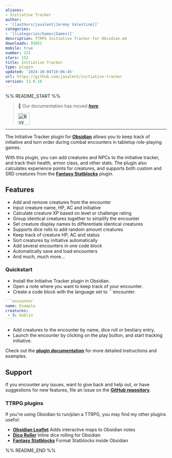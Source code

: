 ```yaml
---
aliases:
- Initiative Tracker
author:
- '[[authors/javalent|Jeremy Valentine]]'
categories:
- '[[categories/Games|Games]]'
description: TTRPG Initiative Tracker for Obsidian.md
downloads: 93851
mobile: true
number: 221
stars: 152
title: Initiative Tracker
type: plugin
updated: '2024-10-04T10:06:45'
url: https://github.com/javalent/initiative-tracker
version: 13.0.16
---
```


%% README_START %%

> 🥇 Our documentation has moved ***[here](https://plugins.javalent.com/it)***.
>
> <a href='https://www.buymeacoffee.com/valentine195' target='_blank'><img height='36' style='border:0px;height:36px;' src='https://storage.ko-fi.com/cdn/kofi3.png?v=3' border='0' alt='Buy Me a Coffee at ko-fi.com' /></a>
---

The Initiative Tracker plugin for **[Obsidian](https://obsidian.md)** allows you to keep track of initiative and turn order during combat encounters in tabletop role-playing games.

With this plugin, you can add creatures and NPCs to the initiative tracker, and track their health, armor class, and other stats. The plugin also calculates experience points for creatures, and supports both custom and SRD creatures from the **[Fantasy Statblocks](https://github.com/javalent/fantasy-statblocks)** plugin.

## Features
- Add and remove creatures from the encounter
- Input creature name, HP, AC and initiative
- Calculate creature XP based on level or challenge rating
- Group identical creatures together to simplify the encounter
- Set creature display names to differentiate identical creatures
- Supports dice rolls to add random amount creatures
- Keep track of creature HP, AC and status
- Sort creatures by initiative automatically
- Add several encounters in one code block
- Automatically save and load encounters
- And much, much more...

### Quickstart

- Install the Initiative Tracker plugin in Obsidian.
- Open a note where you want to keep track of your encounter.
- Create a code block with the language set to \`\`\`encounter.

````yaml
```encounter
name: Example
creatures:
 - 3: Goblin
```
````

- Add creatures to the encounter by name, dice roll or bestiary entry.
- Launch the encounter by clicking on the play button, and start tracking initiative.

Check out the **[plugin documentation](https://plugins.javalent.com/it)** for more detailed instructions and examples.

## Support

If you encounter any issues, want to give back and help out, or have suggestions for new features, file an issue on the **[GitHub repository](https://github.com/valentine195/obsidian-initiative-tracker/issues)**.

### TTRPG plugins

If you're using Obsidian to run/plan a TTRPG, you may find my other plugins useful:

- **[Obsidian Leaflet](https://github.com/valentine195/obsidian-leaflet-plugin)** Adds interactive maps to Obsidian notes
- **[Dice Roller](https://github.com/valentine195/obsidian-dice-roller)** Inline dice rolling for Obsidian
- **[Fantasy Statblocks](https://github.com/valentine195/obsidian-5e-statblocks)** Format Statblocks inside Obsidian


%% README_END %%